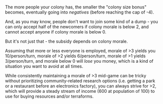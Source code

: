 The more people your colony has, the smaller the "colony size bonus" becomes, eventually going into *negatives* (before reaching the cap of -4).

And, as you may know, people don't want to join some kind of a dump - you can only accept half of the newcomers if colony morale is below 2, and cannot accept anyone if colony morale is below 0.

But it's not just that - the subsidy depends on colony morale.

Assuming that more or less everyone is employed, morale of >3 yields you 10/person/turn, morale of >2 yields 6/person/turn, morale of >1 yields 3/person/turn, and morale below 0 will *lose* you money, which is a kind of situation you want to avoid at all times.

While consistently maintaining a morale of >3 mid-game can be tricky without prioritizing community-related research options (i.e. getting a park or a restaurant before an electronics factory), you can always strive for >2, which will provide a steady stream of income (600 at population of 100) to use for buying resources and/or terraforms.